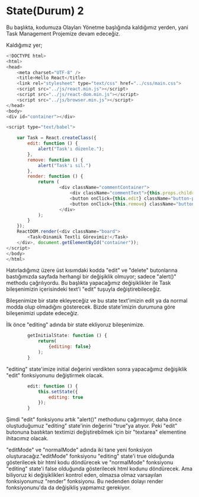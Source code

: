 # State\(Durum\) 2

Bu başlıkta, kodumuza Olayları Yönetme başlığında kaldığımız yerden, yani Task Management Projemize devam edeceğiz.

Kaldığımız yer;

```js
<!DOCTYPE html>
<html>
<head>
    <meta charset="UTF-8" />
    <title>Hello React</title>
    <link rel="stylesheet" type="text/css" href="../css/main.css">
    <script src="../js/react.min.js"></script>
    <script src="../js/react-dom.min.js"></script>
    <script src="../js/browser.min.js"></script>
</head>
<body>
<div id="container"></div>

<script type="text/babel">

    var Task = React.createClass({
        edit: function () {
            alert("Task'ı düzenle.");
        },
        remove: function () {
            alert("Task'ı sil.")
        },
        render: function () {
            return (
                    <div className="commentContainer">
                        <div className="commentText">{this.props.children}</div>
                        <button onClick={this.edit} className="button-primary">Edit</button>
                        <button onClick={this.remove} className="button-danger">Remove</button>
                    </div>
            );
        }
    });
    ReactDOM.render(<div className="board">
        <Task>Dinamik Textli Görevimiz!</Task>
    </div>, document.getElementById("container"));
</script>
</body>
</html>
```

Hatırladığımız üzere üst kısımdaki kodda "edit" ve "delete" butonlarına bastığımızda sayfada herhangi bir değişiklik olmuyor; sadece "alert\(\)" methodu çağrılıyordu. Bu başlıkta yapacağımız değişiklikler ile Task bileşenimizin içerisindeki text'i "edit" tuşuyla değiştirebileceğiz.

Bileşenimize bir state ekleyeceğiz ve bu state text'imizin edit ya da normal modda olup olmadığını gösterecek. Bizde state'imizin durumuna göre bileşenimizi update edeceğiz.

İlk önce "editing" adında bir state ekliyoruz bileşenimize.

```js
        getInitialState: function () {
            return(
                {editing: false}
            );
        }
```

"editing" state'imize initial değerini verdikten sonra yapacağımız değişiklik "edit" fonksiyonunu değiştirmek olacak.

```js
        edit: function () {
            this.setState({
                editing: true
            });
        }
```

Şimdi "edit" fonksiyonu artık "alert\(\)"  methodunu çağırmıyor, daha önce oluştuduğumuz "editing" state'inin değerini "true"ya atıyor. Peki "edit" butonuna bastıktan textimizi değiştirebilmek için bir "textarea" elementine ihitacımız olacak. 

"editMode" ve "normalMode" adında iki tane yeni fonksiyon oluşturacağız."editMode" fonksiyonu "editing" state'i true olduğunda gösterilecek bir html kodu döndürecek ve "normalMode"  fonksiyonu "editing" state'i false olduğunda gösterilecek html kodunu döndürecek. Ama biliyoruz ki değişiklikleri kontrol eden, olmazsa olmaz varsayılan fonksiyonumuz "render" fonksiyonu. Bu nedenden dolayı render fonksiyonunu'da  da değişikliş yapmamız gerekiyor. 



